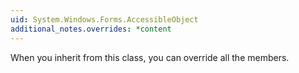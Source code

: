 ```yaml
---
uid: System.Windows.Forms.AccessibleObject
additional_notes.overrides: *content
---
```


<p>When you inherit from this class, you can override all the members.</p>


